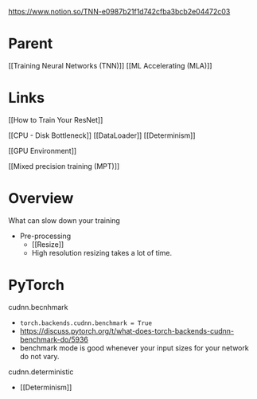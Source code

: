 
https://www.notion.so/TNN-e0987b21f1d742cfba3bcb2e04472c03

# Parent

[[Training Neural Networks (TNN)]]
[[ML Accelerating (MLA)]]
# Links

[[How to Train Your ResNet]]

[[CPU - Disk Bottleneck]]
[[DataLoader]]
[[Determinism]]

[[GPU Environment]]

[[Mixed precision training (MPT)]]

# Overview

What can slow down your training
- Pre-processing
	- [[Resize]]
	- High resolution resizing takes a lot of time.

# PyTorch

cudnn.becnhmark
- `torch.backends.cudnn.benchmark = True`
- https://discuss.pytorch.org/t/what-does-torch-backends-cudnn-benchmark-do/5936
- benchmark mode is good whenever your input sizes for your network do not vary.

cudnn.deterministic
- [[Determinism]]